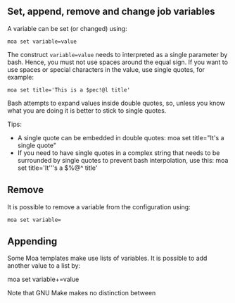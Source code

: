 

## Set, append, remove and change job variables

A variable can be set (or changed) using:
 
    moa set variable=value

The construct `variable=value` needs to interpreted as a single
parameter by bash. Hence, you must not use spaces around the equal
sign. If you want to use spaces or special characters in the value,
use single quotes, for example:

    moa set title='This is a $pec!@l title'

Bash attempts to expand values inside double quotes, so, unless you
know what you are doing it is better to stick to single quotes.

Tips:
* A single quote can be embedded in double quotes:
        moa set title="It's a single quote"
* If you need to have single quotes in a complex string that needs to
  be surrounded by single quotes to prevent bash interpolation, use
  this:
        moa set title='It'\''s a $%@^ title'

## Remove 

It is possible to remove a variable from the configuration using:

    moa set variable=

## Appending 

Some Moa templates make use lists of variables. It is possible to add
another value to a list by:

   moa set variable+=value

Note that GNU Make makes no distinction between 



